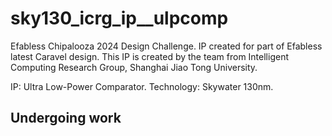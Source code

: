 # sky130_icrg_ip__ulpcomp
Efabless Chipalooza 2024 Design Challenge. IP created for part of Efabless latest Caravel design. This IP is created by the team from Intelligent Computing Research Group, Shanghai Jiao Tong University. 

IP: Ultra Low-Power Comparator.
Technology: Skywater 130nm.

## Undergoing work 

